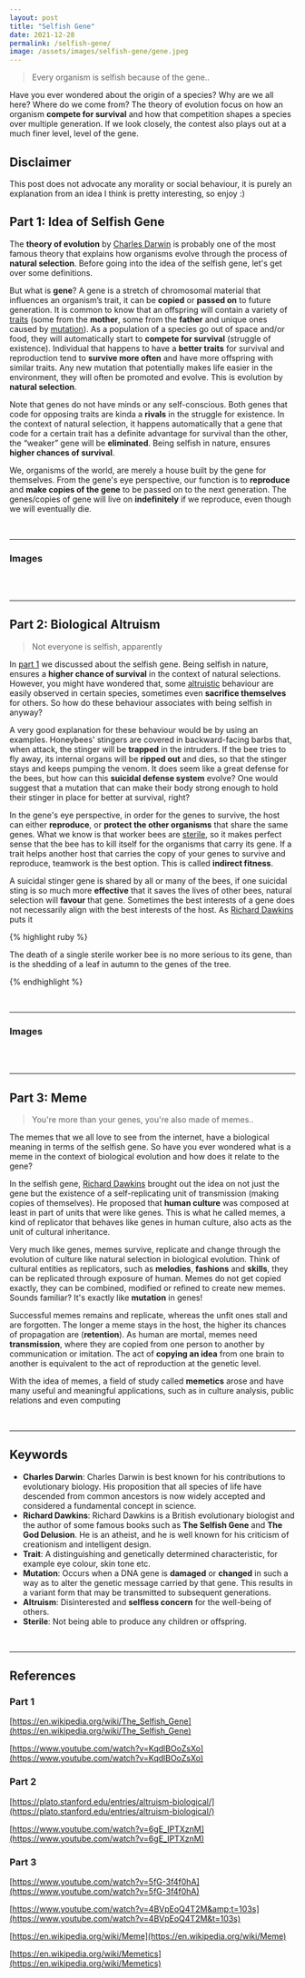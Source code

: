 ```yaml
---
layout: post
title: "Selfish Gene"
date: 2021-12-28
permalink: /selfish-gene/
image: /assets/images/selfish-gene/gene.jpeg
---
```

> Every organism is selfish because of the gene..

Have you ever wondered about the origin of a species? Why are we all here? Where do we come from? The theory of evolution focus on how an organism **compete for survival** and how that competition shapes a species over multiple generation. If we look closely, the contest also plays out at a much finer level, level of the gene.

<!--more-->

## Disclaimer

This post does not advocate any morality or social behaviour, it is purely an explanation from an idea I think is pretty interesting, so enjoy :)

## Part 1: Idea of Selfish Gene

 The **theory of evolution** by [Charles Darwin](#keywords) is probably one of the most famous theory that explains how organisms evolve through the process of **natural selection**. Before going into the idea of the selfish gene, let's get over some definitions.

But what is **gene**? A gene is a stretch of chromosomal material that influences an organism’s trait, it can be **copied** or **passed on** to future generation. It is common to know that an offspring will contain a variety of [traits](#keywords) (some from the **mother**, some from the **father** and unique ones caused by [mutation](#keywords)). As a population of a species go out of space and/or food, they will automatically start to **compete for survival** (struggle of existence). Individual that happens to have a **better traits** for survival and reproduction tend to **survive more often** and have more offspring with similar traits. Any new mutation that potentially makes life easier in the environment, they will often be promoted and evolve. This is evolution by **natural selection**.

Note that genes do not have minds or any self-conscious. Both genes that code for opposing traits are kinda a **rivals** in the struggle for existence. In the context of natural selection, it happens automatically that a gene that code for a certain trait has a definite advantage for survival than the other, the “weaker” gene will be **eliminated**. Being selfish in nature, ensures **higher chances of survival**.

We, organisms of the world, are merely a house built by the gene for themselves. From the gene's eye perspective, our function is to **reproduce** and **make copies of the gene** to be passed on to the next generation. The genes/copies of gene will live on **indefinitely** if we reproduce, even though we will eventually die.

<br>
<!--Images-->

---

<h3 id="image1">Images</h3>
<div class="row">
	<div class="column">
		<img src="/iwonder/assets/images/selfish-gene/book.jpeg" alt="">
	</div>
</div>

<br>
<br>
<hr>

## Part 2: Biological Altruism

> Not everyone is selfish, apparently

In [part 1](#part-1-idea-of-selfish-gene) we discussed about the selfish gene. Being selfish in nature, ensures a **higher chance of survival** in the context of natural selections. However, you might have wondered that, some [altruistic](#keywords) behaviour are easily observed in certain species, sometimes even **sacrifice themselves** for others. So how do these behaviour associates with being selfish in anyway?

A very good explanation for these behaviour would be by using an examples. Honeybees' stingers are covered in backward-facing barbs that, when attack, the stinger will be **trapped** in the intruders. If the bee tries to fly away, its internal organs will be **ripped out** and dies, so that the stinger stays and keeps pumping the venom. It does seem like a great defense for the bees, but how can this **suicidal defense system** evolve? One would suggest that a mutation that can make their body strong enough to hold their stinger in place for better at survival, right?

In the gene's eye perspective, in order for the genes to survive, the host can either **reproduce**, or **protect the other organisms** that share the same genes. What we know is that worker bees are [sterile](#keywords), so it makes perfect sense that the bee has to kill itself for the organisms that carry its gene. If a trait helps another host that carries the copy of your genes to survive and reproduce, teamwork is the best option. This is called **indirect fitness**.

A suicidal stinger gene is shared by all or many of the bees, if one suicidal sting is so much more **effective** that it saves the lives of other bees, natural selection will **favour** that gene. Sometimes the best interests of a gene does not necessarily align with the best interests of the host. As [Richard Dawkins](#keywords) puts it

{% highlight ruby %}

The death of a single sterile worker bee is no more serious to its gene, than is the shedding of a leaf in autumn to the genes of the tree.

{% endhighlight %}

<br>

<!--Images-->

---

<h3 id="image2">Images</h3>
<div class="row">
	<div class="column">
		<img src="/iwonder/assets/images/selfish-gene/gene2.jpg" alt="">
	</div>
    <div class="column">
		<img src="/iwonder/assets/images/selfish-gene/bees.jpg" alt="">
	</div>
</div>

<br>
<br>
<hr>

## Part 3: Meme

> You're more than your genes, you're also made of memes..

The memes that we all love to see from the internet, have a biological meaning in terms of the selfish gene. So have you ever wondered what is a meme in the context of biological evolution and how does it relate to the gene?

In the selfish gene, [Richard Dawkins](#keywords) brought out the idea on not just the gene but the existence of a self-replicating unit of transmission (making copies of themselves). He proposed that **human culture** was composed at least in part of units that were like genes. This is what he called memes, a kind of replicator that behaves like genes in human culture, also acts as the unit of cultural inheritance.

Very much like genes, memes survive, replicate and change through the evolution of culture like natural selection in biological evolution. Think of cultural entities as replicators, such as **melodies**, **fashions** and **skills**, they can be replicated through exposure of human. Memes do not get copied exactly, they can be combined, modified or refined to create new memes. Sounds familiar? It's exactly like **mutation** in genes!

Successful memes remains and replicate, whereas the unfit ones stall and are forgotten. The longer a meme stays in the host, the higher its chances of propagation are (**retention**). As human are mortal, memes need **transmission**, where they are copied from one person to another by communication or imitation. The act of **copying an idea** from one brain to another is equivalent to the act of reproduction at the genetic level.

With the idea of memes, a field of study called **memetics** arose and have many useful and meaningful applications, such as in culture analysis, public relations and even computing

<br>
<!--Keywords-->

---

## Keywords

- **Charles Darwin**:  Charles Darwin is best known for his contributions to evolutionary biology. His proposition that all species of life have descended from common ancestors is now widely accepted and considered a fundamental concept in science.
- **Richard Dawkins**: Richard Dawkins is a British evolutionary biologist and the author of some famous books such as **The Selfish Gene** and **The God Delusion**. He is an atheist, and he is well known for his criticism of creationism and intelligent design.
- **Trait**: A distinguishing and genetically determined characteristic, for example eye colour, skin tone etc.
- **Mutation**: Occurs when a DNA gene is **damaged** or **changed** in such a way as to alter the genetic message carried by that gene. This results in a variant form that may be transmitted to subsequent generations.
- **Altruism**: Disinterested and **selfless concern** for the well-being of others.
- **Sterile**: Not being able to produce any children or offspring.

<br>
<!--References-->

---

## References

### Part 1

[https://en.wikipedia.org/wiki/The_Selfish_Gene](https://en.wikipedia.org/wiki/The_Selfish_Gene)

[https://www.youtube.com/watch?v=KqdlBOoZsXo](https://www.youtube.com/watch?v=KqdlBOoZsXo)

### Part 2

[https://plato.stanford.edu/entries/altruism-biological/](https://plato.stanford.edu/entries/altruism-biological/)

[https://www.youtube.com/watch?v=6gE_IPTXznM](https://www.youtube.com/watch?v=6gE_IPTXznM)

### Part 3

[https://www.youtube.com/watch?v=5fG-3f4f0hA](https://www.youtube.com/watch?v=5fG-3f4f0hA)

[https://www.youtube.com/watch?v=4BVpEoQ4T2M&amp;t=103s](https://www.youtube.com/watch?v=4BVpEoQ4T2M&t=103s)

[https://en.wikipedia.org/wiki/Meme](https://en.wikipedia.org/wiki/Meme)

[https://en.wikipedia.org/wiki/Memetics](https://en.wikipedia.org/wiki/Memetics)

